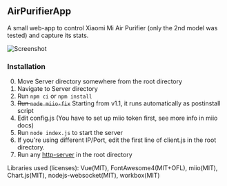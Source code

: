 ## AirPurifierApp  
A small web-app to control Xiaomi Mi Air Purifier (only the 2nd model was tested) and capture its stats.  

![Screenshot](https://i.imgur.com/yJPyWEy.png)  

### Installation  
0) Move Server directory somewhere from the root directory
1) Navigate to Server directory  
2) Run `npm ci` or `npm install`  
3) ~~Run `node miio-fix`~~ Starting from v1.1, it runs automatically as postinstall script  
4) Edit config.js (You have to set up miio token first, see more info in miio docs)  
5) Run `node index.js` to start the server  
6) If you're using different IP/Port, edit the first line of client.js in the root directory.  
7) Run any [http-server](https://www.npmjs.com/package/http-server) in the root directory  
  
Libraries used (licenses): Vue(MIT), FontAwesome4(MIT+OFL), miio(MIT), Chart.js(MIT), nodejs-websocket(MIT), workbox(MIT)
